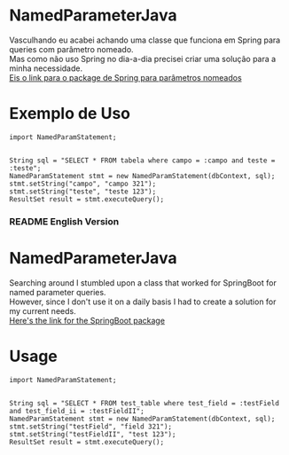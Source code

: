 # NamedParameterJava
Vasculhando eu acabei achando uma classe que funciona em Spring para queries com parâmetro nomeado.  
Mas como não uso Spring no dia-a-dia precisei criar uma solução para a minha necessidade.  
[Eis o link para o package de Spring para parâmetros nomeados](https://docs.spring.io/spring-framework/docs/current/javadoc-api/org/springframework/jdbc/core/namedparam/NamedParameterJdbcTemplate.html)

# Exemplo de Uso
```
import NamedParamStatement;


String sql = "SELECT * FROM tabela where campo = :campo and teste = :teste";
NamedParamStatement stmt = new NamedParamStatement(dbContext, sql);
stmt.setString("campo", "campo 321");
stmt.setString("teste", "teste 123");
ResultSet result = stmt.executeQuery();
```

### README English Version
# NamedParameterJava
Searching around I stumbled upon a class that worked for SpringBoot for named parameter queries.  
However, since I don't use it on a daily basis I had to create a solution for my current needs.  
[Here's the link for the SpringBoot package]()

# Usage
```
import NamedParamStatement;


String sql = "SELECT * FROM test_table where test_field = :testField and test_field_ii = :testFieldII";
NamedParamStatement stmt = new NamedParamStatement(dbContext, sql);
stmt.setString("testField", "field 321");
stmt.setString("testFieldII", "test 123");
ResultSet result = stmt.executeQuery();
```

